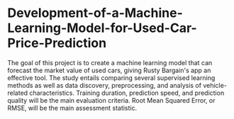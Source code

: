 # Development-of-a-Machine-Learning-Model-for-Used-Car-Price-Prediction
The goal of this project is to create a machine learning model that can forecast the market value of used cars, giving Rusty Bargain's app an effective tool. The study entails comparing several supervised learning methods as well as data discovery, preprocessing, and analysis of vehicle-related characteristics. Training duration, prediction speed, and prediction quality will be the main evaluation criteria. Root Mean Squared Error, or RMSE, will be the main assessment statistic.

